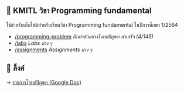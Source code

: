 ## 📑 KMITL วิชา Programming fundamental

ใช้สำหรับเก็บไฟล์สำหรับเรียนวิชา Programming fundamental ในปีการศึกษา 1/2564

- [/programming-problem](https://github.com/KornYellow/kmitl-works/tree/main/programming-problem) _ฝึกทำตัวอย่างโจทย์ปัญหา ทำเสร็จ (4/145)_
- [/labs](https://github.com/KornYellow/kmitl-works/tree/main/labs) _Labs ต่าง ๆ_
- [/assignments](https://github.com/KornYellow/kmitl-works/tree/main/assignments) _Assignments ต่าง ๆ_

## 🔗 ลิ้งค์

→ [รายการโจทย์ปัญหา (Google Doc)](https://docs.google.com/document/d/1ZvJCqXif7hGMGWO1VD9V2Lkamiu-ZDyI9epi1ooGwUE/edit)